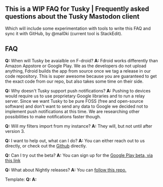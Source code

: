 ## This is a WIP FAQ for Tusky | Frequently asked questions about the Tusky Mastodon client

Which will include some experimentation with tools to write this FAQ and sync it with GitHub, by @mal0ki (current tool is StackEdit).

## FAQ
**Q:** When will Tusky be avaialble on F-droid?
**A:** Fdroid works differently than Amazon Appstore or Google Play. We as the developers do not upload anything, Fdroid builds the app from source once we tag a release in our code repository. This is super awesome because you are guaranteed to get the exact code from our repo, but also takes some time on their side.


**Q:** Why doesn't Tusky support push notifications?
**A:** Pushing to devices would require us to use proprietary Google libraries and to run a relay server. Since we want Tusky to be pure FOSS (free and open-source software) and don't want to send any data to Google we decided not to implement push notifications at this time. We are researching other possibilities to make notifications faster though.


**Q:** Will my filters import from my instance?
**A:** They will, but not until after version 3.

**Q:** I want to help out, what can I do?
**A:** You can either reach out to us directly, or check out the [Github](https://github.com/tuskyapp/Tusky) directly.

 **Q:** Can I try out the beta? 
 **A:** You can sign up for the [Google Play beta, via this link](https://play.google.com/store/apps/details?id=com.keylesspalace.tusky)

**Q:** What about Nightly releases?
**A:** You can [follow this repo.](https://releases.nailyk.fr/repo/)



Template:
**Q:**
**A:**

<!--stackedit_data:
eyJoaXN0b3J5IjpbLTIxMDc5MzQxOCwtNzUyMjQ1MjAzLC0xOD
I3MzIyNzI5XX0=
-->